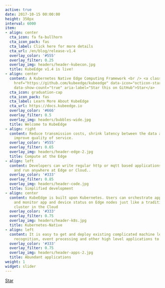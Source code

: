 ```yaml
---
active: true
date: 2017-10-15 00:00:00
height: 350px
interval: 6000
item:
- align: center
  cta_icon: fa fa-bullhorn
  cta_icon_pack: fas
  cta_label: Click here for more details
  cta_url: /en/blog/release-v1.4
  overlay_color: '#555'
  overlay_filter: 0.25
  overlay_img: headers/header-kubecon.jpg
  title: KubeEdge v1.4 is live!
- align: center
  content: A Kubernetes Native Edge Computing Framework <br /> <a class="github-button"
    href="https://github.com/kubeedge/kubeedge" data-icon="octicon-star" data-size="large"
    data-show-count="true" aria-label="Star this on GitHub">Star</a>
  cta_icon: graduation-cap
  cta_icon_pack: fas
  cta_label: Learn More About KubeEdge
  cta_url: https://docs.kubeedge.io
  overlay_color: '#666'
  overlay_filter: 0.5
  overlay_img: headers/bubbles-wide.jpg
  title: Welcome to KubeEdge
- align: right
  content: Reduce transmission costs, shrink latency between the data and the decision,
    improve quality of service.
  overlay_color: '#555'
  overlay_filter: 0.65
  overlay_img: headers/header-edge-2.jpg
  title: Compute at the Edge
- align: left
  content: Developers can write regular http or mqtt based applications; containerize
    and run anywhere at Edge or Cloud..
  overlay_color: '#333'
  overlay_filter: 0.85
  overlay_img: headers/header-code.jpg
  title: Simplified development
- align: center
  content: KubeEdge is built upon Kubernetes. Users can orchestrate apps, manage devices
    and monitor app and device status on Edge nodes just like a traditional Kubernetes
    cluster in the Cloud
  overlay_color: '#333'
  overlay_filter: 0.75
  overlay_img: headers/header-k8s.jpg
  title: Kubernetes-Native
- align: left
  content: It is easy to get and deploy existing complicated machine learning, image
    recognition, event processing and other high level applications to the Edge.
  overlay_color: '#333'
  overlay_filter: 0.75
  overlay_img: headers/header-apps-2.jpg
  title: Abundant applications
weight: 1
widget: slider
---
```

<div class="mt-3">
  <a class="github-button" href="https://github.com/kubeedge/kubeedge" data-icon="octicon-star" data-size="large" data-show-count="true" aria-label="Star this on GitHub">Star</a>
</div>
<script async defer src="https://buttons.github.io/buttons.js"></script>
